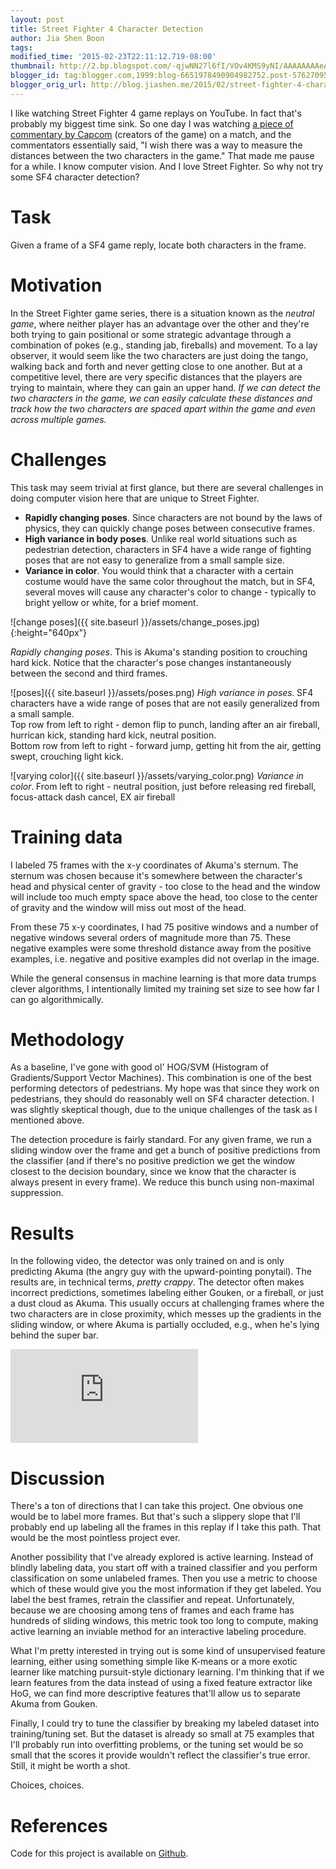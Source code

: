 ```yaml
---
layout: post
title: Street Fighter 4 Character Detection
author: Jia Shen Boon
tags:
modified_time: '2015-02-23T22:11:12.719-08:00'
thumbnail: http://2.bp.blogspot.com/-qjwNN27l6fI/VOv4KMS9yNI/AAAAAAAAeAA/gte-9Cw0Xcs/s72-c/change_poses.jpg
blogger_id: tag:blogger.com,1999:blog-6651978490904982752.post-5762709579406212732
blogger_orig_url: http://blog.jiashen.me/2015/02/street-fighter-4-character-detection.html
---
```


I like watching Street Fighter 4 game replays on YouTube. In fact that's probably my biggest time sink. So one day I was watching <a href="http://youtu.be/dlIcud319Yk?t=15m42s">a piece of commentary by Capcom</a> (creators of the game) on a match, and the commentators essentially said, "I wish there was a way to measure the distances between the two characters in the game." That made me pause for a while. I know computer vision. And I love Street Fighter. So why not try some SF4 character detection?

# Task

Given a frame of a SF4 game reply, locate both characters in the frame.

# Motivation

In the Street Fighter game series, there is a situation known as the <i>neutral game</i>, where neither player has an advantage over the other and they're both trying to gain positional or some strategic advantage through a combination of pokes (e.g., standing jab, fireballs) and movement. To a lay observer, it would seem like the two characters are just doing the tango, walking back and forth and never getting close to one another. But at a competitive level, there are very specific distances that the players are trying to maintain, where they can gain an upper hand. <i>If we can detect the two characters in the game, we can easily calculate these distances and track how the two characters are spaced apart within the game and even across multiple games.</i>

# Challenges

This task may seem trivial at first glance, but there are several challenges in doing computer vision here that are unique to Street Fighter.

- __Rapidly changing poses__. Since characters are not bound by the laws of physics, they can quickly change poses between consecutive frames.
- __High variance in body poses__. Unlike real world situations such as pedestrian detection, characters in SF4 have a wide range of fighting poses that are not easy to generalize from a small sample size.
- __Variance in color__. You would think that a character with a certain costume would have the same color throughout the match, but in SF4, several moves will cause any character's color to change - typically to bright yellow or white, for a brief moment.

![change poses]({{ site.baseurl }}/assets/change_poses.jpg){:height="640px"}

_Rapidly changing poses_. This is Akuma's standing position to crouching hard kick. Notice that the character's pose changes instantaneously between the second and third frames.

![poses]({{ site.baseurl }}/assets/poses.png)
<i>High variance in poses.</i><b style="font-style: italic;">&nbsp;</b>SF4 characters have a wide range of poses that are not easily generalized from a small sample.
        <br />Top row from left to right - demon flip to punch, landing after an air fireball, hurrican kick, standing hard kick, neutral position.
        <br />Bottom row from left to right - forward jump, getting hit from the air, getting swept, crouching light kick.

![varying color]({{ site.baseurl }}/assets/varying_color.png)
<i>Variance in color</i>.<b>&nbsp;</b>From left to right - neutral position, just before releasing red fireball, focus-attack dash cancel, EX air fireball

# Training data

I labeled 75 frames with the x-y coordinates of Akuma's sternum. The sternum was chosen because it's somewhere between the character's head and physical center of gravity - too close to the head and the window will include too much empty space above the head, too close to the center of gravity and the window will miss out most of the head.

From these 75 x-y coordinates, I had 75 positive windows and a number of negative windows several orders of magnitude more than 75. These negative examples were some threshold distance away from the positive examples, i.e. negative and positive examples did not overlap in the image.

While the general consensus in machine learning is that more data trumps clever algorithms, I intentionally limited my training set size to see how far I can go algorithmically.

# Methodology

As a baseline, I've gone with good ol' HOG/SVM (Histogram of Gradients/Support Vector Machines). This combination is one of the best performing detectors of pedestrians. My hope was that since they work on pedestrians, they should do reasonably well on SF4 character detection. I was slightly skeptical though, due to the unique challenges of the task as I mentioned above.

The detection procedure is fairly standard. For any given frame, we run a sliding window over the frame and get a bunch of positive predictions from the classifier (and if there's no positive prediction we get the window closest to the decision boundary, since we know that the character is always present in every frame). We reduce this bunch using non-maximal suppression.

# Results

In the following video, the detector was only trained on and is only predicting Akuma (the angry guy with the upward-pointing ponytail). The results are, in technical terms, <i>pretty crappy</i>. The detector often makes incorrect predictions, sometimes labeling either Gouken, or a fireball, or just a dust cloud as Akuma. This usually occurs at challenging frames where the two characters are in close proximity, which messes up the gradients in the sliding window, or where Akuma is partially occluded, e.g., when he's lying behind the super bar.


<iframe allowfullscreen="" frameborder="0" src="https://www.youtube.com/embed/37NeE0lTZc8"></iframe>

# Discussion

There's a ton of directions that I can take this project. One obvious one would be to label more frames. But that's such a slippery slope that I'll probably end up labeling all the frames in this replay if I take this path. That would be the most pointless project ever.

Another possibility that I've already explored is active learning. Instead of blindly labeling data, you start off with a trained classifier and you perform classification on some unlabeled frames. Then you use a metric to choose which of these would give you the most information if they get labeled. You label the best frames, retrain the classifier and repeat. Unfortunately, because we are choosing among tens of frames and each frame has hundreds of sliding windows, this metric took too long to compute, making active learning an inviable method for an interactive labeling procedure.

What I'm pretty interested in trying out is some kind of unsupervised feature learning, either using something simple like K-means or a more exotic learner like matching pursuit-style dictionary learning. I'm thinking that if we learn features from the data instead of using a fixed feature extractor like HoG, we can find more descriptive features that'll allow us to separate Akuma from Gouken.

Finally, I could try to tune the classifier by breaking my labeled dataset into training/tuning set. But the dataset is already so small at 75 examples that I'll probably run into overfitting problems, or the tuning set would be so small that the scores it provide wouldn't reflect the classifier's true error. Still, it might be worth a shot.

Choices, choices.

# References

Code for this project is available on <a href="https://github.com/boonjiashen/street-fighter-spacing-analyzer">Github</a>.
